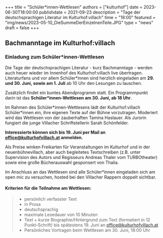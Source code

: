 +++ 
title = "Schüler*innen-Wettlesen" 
authors = ["kulturhof"]
date = 2023-06-30T18:00:00 
publishdate = 2021-09-23 
description = "Tage der deutschsprachigen Literatur im Kulturhof:villach" 
time = "18:00" 
featured = "img/news/2023-05-10_DieSummeDerEinzelnenTeile.JPG" 
type = "news"
draft = false
+++

## Bachmanntage im Kulturhof:villach
### Einladung zum Schüler\*innen-Wettlesen

Die Tage der deutschsprachigen Literatur - kurz Bachmanntage - werden auch heuer wieder im Innenhof des Kulturhof:villach live übertragen.
Literaturfans und vor allem Schüler\*innen sind herzlich eingeladen am **29. und 30. Juni, sowie am 1. Juli** ab 10 Uhr den Lesungen zu lauschen.

Zusätzlich findet ein buntes Abendprogramm statt. Ein Programmpunkt darin ist das **Schüler\*innen-Wettlesen am 30. Juni, ab 18 Uhr**.

Im Rahmen des Schüler\*innen-Wettlesens lädt der Kulturhof:villach Schüler\*innen ein, ihre eigenen Texte auf der Bühne vorzutragen. Moderiert wird das Wettlesen von der zauberhaften Tamina Haslauer. Als Jurorin fungiert die junge Villacher Schriftstellerin Sarah Schönfelder.

**Interessierte können sich bis 19. Juni per Mail an office@kulturhofvillach.at anmelden.**

Als Preise winken Freikarten für Veranstaltungen im Kulturhof und in der neuenbühnevillach, aber auch begleitetes Textschreiben (z.B. unter Supervision des Autors und Regisseurs Andreas Thaler vom TURBOtheater)  sowie eine große Bücherauswahl gesponsert von Thalia.

Im Anschluss an das Wettlesen sind alle Schüler\*innen eingeladen sich am open mic zu versuchen, hosted bei den Villacher Rappern doppelt sichtbar.


#### Kriterien für die Teilnahme am Wettlesen:
> - persönlich verfasster Text
> - in Prosa
> - deutschsprachig
> - maximale Lesedauer von 10 Minuten
> - Text + kurze Biographie/Hintergrund zum Text (formatiert in 12 Punkt-Schrift) bis spätestens 19. Juni an office@kulturhofvillach.at 
> - Persönliches Vortragen beim Wettlesen am 30. Juni, 18:00 Uhr
